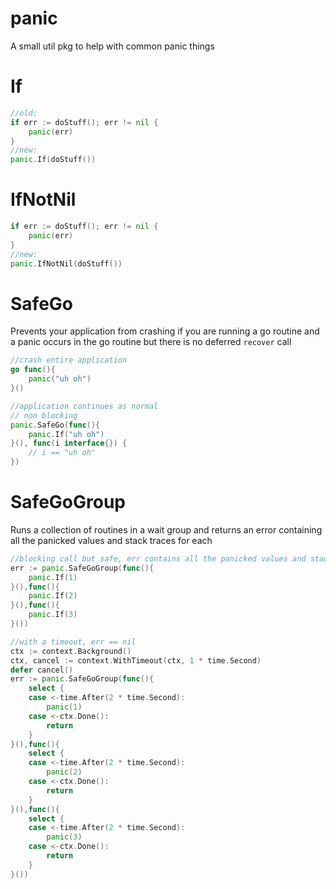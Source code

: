 panic
=====

A small util pkg to help with common panic things

If
==

```go
//old:
if err := doStuff(); err != nil {
    panic(err)
}
//new:
panic.If(doStuff())
```

IfNotNil
========

```go
if err := doStuff(); err != nil {
    panic(err)
}
//new:
panic.IfNotNil(doStuff())
```

SafeGo
======

Prevents your application from crashing if you are running a go routine and a panic occurs in the go routine but there
is no deferred `recover` call

```go
//crash entire application
go func(){
    panic("uh oh")
}()

//application continues as normal
// non blocking
panic.SafeGo(func(){
    panic.If("uh oh")
}(), func(i interface{}) {
    // i == "uh oh"
})
```

SafeGoGroup
===========

Runs a collection of routines in a wait group and returns an error containing all the panicked values and stack traces for each

```go
//blocking call but safe, err contains all the panicked values and stack traces for each
err := panic.SafeGoGroup(func(){
    panic.If(1)
}(),func(){
    panic.If(2)
}(),func(){
    panic.If(3)
}())

//with a timeout, err == nil
ctx := context.Background()
ctx, cancel := context.WithTimeout(ctx, 1 * time.Second)
defer cancel()
err := panic.SafeGoGroup(func(){
    select {
    case <-time.After(2 * time.Second):
        panic(1)
    case <-ctx.Done():
        return
    }
}(),func(){
    select {
    case <-time.After(2 * time.Second):
        panic(2)
    case <-ctx.Done():
        return
    }
}(),func(){
    select {
    case <-time.After(2 * time.Second):
        panic(3)
    case <-ctx.Done():
        return
    }
}())
```
